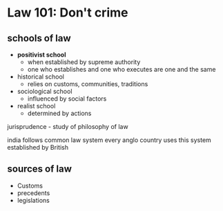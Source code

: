 # Law 101: Don't crime

## schools of law
- **positivist school**
	- when established by supreme authority
	- one who establishes and one who executes are one and the same
- historical school
	- relies on customs, communities, traditions
- sociological school
	- influenced by social factors
- realist school
	- determined by actions 

jurisprudence - study of philosophy of law

india follows common law system
every anglo country uses this system
established by British

## sources of law
- Customs
- precedents
- legislations